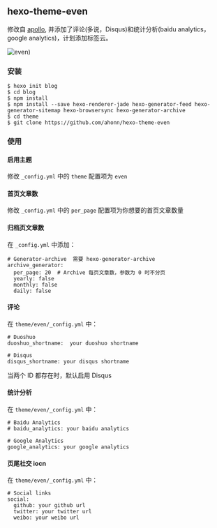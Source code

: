## hexo-theme-even

修改自 [apollo](https://github.com/pinggod/hexo-theme-apollo), 并添加了评论(多说，Disqus)和统计分析(baidu analytics，google analytics)，计划添加标签云。

![even](http://7xqvel.com1.z0.glb.clouddn.com/QQ20160227-0%402x.png?imageView/3/w/600/q/100))

### 安装
```
$ hexo init blog
$ cd blog
$ npm install
$ npm install --save hexo-renderer-jade hexo-generator-feed hexo-generator-sitemap hexo-browsersync hexo-generator-archive
$ cd theme
$ git clone https://github.com/ahonn/hexo-theme-even
```

### 使用

#### 启用主题
修改 `_config.yml` 中的 `theme` 配置项为 `even`

#### 首页文章数
修改 `_config.yml` 中的 `per_page` 配置项为你想要的首页文章数量

#### 归档页文章数
在 `_config.yml` 中添加：
```
# Generator-archive  需要 hexo-generator-archive
archive_generator:
  per_page: 20  # Archive 每页文章数，参数为 0 时不分页
  yearly: false
  monthly: false
  daily: false

```

#### 评论
在 `theme/even/_config.yml` 中：
```
# Duoshuo
duoshuo_shortname:  your duoshuo shortname

# Disqus
disqus_shortname: your disqus shortname

```
当两个 ID 都存在时，默认启用 Disqus

#### 统计分析
在 `theme/even/_config.yml` 中：
```
# Baidu Analytics
# baidu_analytics: your baidu analytics

# Google Analytics
google_analytics: your google analytics

```

#### 页尾社交 iocn
在 `theme/even/_config.yml` 中：
```
# Social links
social:
  github: your github url
  twitter: your twitter url
  weibo: your weibo url

```
